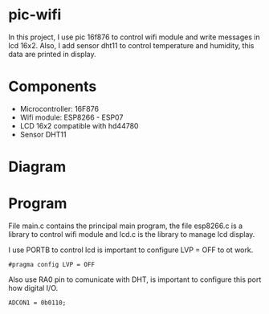 # pic-wifi
In this project, I use pic 16f876 to control wifi module and write messages in lcd 16x2. Also, I add sensor dht11 to control temperature and humidity, this data are printed in display.

Components
==========
* Microcontroller: 16F876
* Wifi module: ESP8266 - ESP07
* LCD 16x2 compatible with hd44780
* Sensor DHT11

Diagram
=======

Program
=======
File main.c contains the principal main program, the file esp8266.c is a library to control wifi module and lcd.c is the library to manage lcd display.

I use PORTB to control lcd is important to configure LVP = OFF to ot work.
```
#pragma config LVP = OFF 
```
Also use RA0 pin to comunicate with DHT, is important to configure this port how digital I/O.
```
ADCON1 = 0b0110;
```
